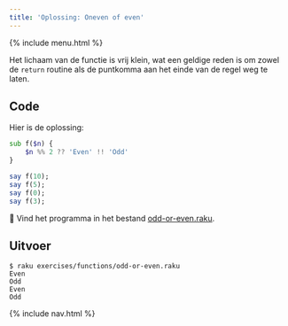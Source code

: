 ```yaml
---
title: 'Oplossing: Oneven of even'
---
```


{% include menu.html %}

Het lichaam van de functie is vrij klein, wat een geldige reden is om zowel de `return` routine als de puntkomma aan het einde van de regel weg te laten.

## Code

Hier is de oplossing:

```raku
sub f($n) {
    $n %% 2 ?? 'Even' !! 'Odd'
}

say f(10);
say f(5);
say f(0);
say f(3);
```

🦋 Vind het programma in het bestand [odd-or-even.raku](https://github.com/ash/raku-course/blob/master/exercises/functions/odd-or-even.raku).

## Uitvoer

```console
$ raku exercises/functions/odd-or-even.raku
Even
Odd
Even
Odd
```

{% include nav.html %}